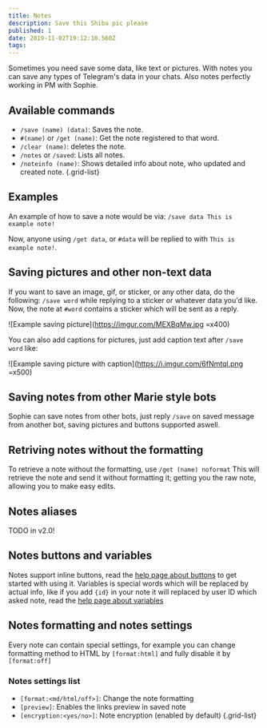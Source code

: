 ```yaml
---
title: Notes
description: Save this Shiba pic please
published: 1
date: 2019-11-02T19:12:10.560Z
tags: 
---
```


Sometimes you need save some data, like text or pictures. With notes you can save any types of Telegram's data in your chats.
Also notes perfectly working in PM with Sophie.

## Available commands
- `/save (name) (data)`: Saves the note.
- `#(name)` or `/get (name)`: Get the note registered to that word.
- `/clear (name)`: deletes the note.
- `/notes` or `/saved`: Lists all notes.
- `/noteinfo (name)`: Shows detailed info about note, who updated and created note.
{.grid-list}

## Examples

An example of how to save a note would be via:
`/save data This is example note!`

Now, anyone using `/get data`, or `#data` will be replied to with `This is example note!`.

## Saving pictures and other non-text data

If you want to save an image, gif, or sticker, or any other data, do the following:
`/save word` while replying to a sticker or whatever data you'd like. Now, the note at `#word` contains a sticker which will be sent as a reply.

![Example saving picture](https://imgur.com/MEXBqMw.jpg =x400)

You can also add captions for pictures, just add caption text after `/save word` like:

![Example saving picture with caption](https://i.imgur.com/6fNmtql.png =x500)


## Saving notes from other Marie style bots
Sophie can save notes from other bots, just reply `/save` on saved message from another bot, saving pictures and buttons supported aswell.

## Retriving notes without the formatting
To retrieve a note without the formatting, use `/get (name) noformat`
This will retrieve the note and send it without formatting it; getting you the raw note, allowing you to make easy edits.

## Notes aliases
TODO in v2.0!

## Notes buttons and variables
Notes support inline buttons, read the [help page about buttons](other/buttons) to get started with using it.
Variables is special words which will be replaced by actual info, like if you add `{id}` in your note it will replaced by user ID which asked note, read the [help page about variables](notes/variables)

## Notes formatting and notes settings
Every note can contain special settings, for example you can change formatting method to HTML by `[format:html]` and fully disable it by `[format:off]`
### Notes settings list
- `[format:<md/html/off>]`: Change the note formatting
- `[preview]`: Enables the links preview in saved note
- `[encryption:<yes/no>]`: Note encryption (enabled by default)
{.grid-list}